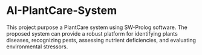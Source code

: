 # AI-PlantCare-System
This project purpose a PlantCare system using SW-Prolog software. The proposed system can provide a robust platform for identifying plants diseases, recognizing pests, assessing nutrient deficiencies, and evaluating environmental stressors.

